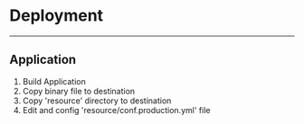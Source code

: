 Deployment
==========

--------------------------------------------------------------------------------

## Application

1. Build Application
2. Copy binary file to destination
3. Copy 'resource' directory to destination
4. Edit and config 'resource/conf.production.yml' file
